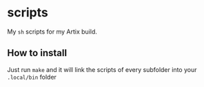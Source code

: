 # scripts
My `sh` scripts for my Artix build.

## How to install
Just run `make` and it will link the scripts of every subfolder into your
`.local/bin` folder
